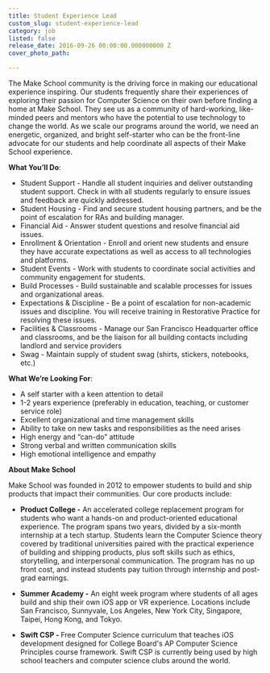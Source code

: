 ```yaml
---
title: Student Experience Lead
custom_slug: student-experience-lead
category: job
listed: false
release_date: 2016-09-26 00:00:00.000000000 Z
cover_photo_path: 

---
```

The Make School community is the driving force in making our educational experience inspiring. Our students frequently share their experiences of exploring their passion for Computer Science on their own before finding a home at Make School. They see us as a community of hard-working, like-minded peers and mentors who have the potential to use technology to change the world.  As we scale our programs around the world, we need an energetic, organized, and bright self-starter who can be the front-line advocate for our students and help coordinate all aspects of their Make School experience. 


<b>What You’ll Do</b>:

- Student Support - Handle all student inquiries and deliver outstanding student support.  Check in with all students regularly to ensure issues and feedback are quickly addressed.
- Student Housing - Find and secure student housing partners, and be the point of escalation for RAs and building manager.
- Financial Aid - Answer student questions and resolve financial aid issues.
- Enrollment & Orientation - Enroll and orient new students and ensure they have accurate expectations as well as access to all technologies and platforms.
- Student Events - Work with students to coordinate social activities and community engagement for students.
- Build Processes - Build sustainable and scalable processes for issues and organizational areas.
- Expectations & Discipline - Be a point of escalation for non-academic issues and discipline. You will receive training in Restorative Practice for resolving these issues.
- Facilities & Classrooms - Manage our San Francisco Headquarter office and classrooms, and be the liaison for all building contacts including landlord and service providers 
- Swag - Maintain supply of student swag (shirts, stickers, notebooks, etc.) 


<b>What We’re Looking For</b>:

- A self starter with a keen attention to detail
- 1-2 years experience (preferably in education, teaching, or customer service role)
- Excellent organizational and time management skills
- Ability to take on new tasks and responsibilities as the need arises 
- High energy and “can-do” attitude 
- Strong verbal and written communication skills
- High emotional intelligence and empathy



<b>About Make School</b>

Make School was founded in 2012 to empower students to build and ship products that impact their communities. Our core products include:


-  <b>Product College -</b> An accelerated college replacement program for students who want a hands-on and product-oriented educational experience. The program spans two years, divided by a six-month internship at a tech startup. Students learn the Computer Science theory covered by traditional universities paired with the practical experience of building and shipping products, plus soft skills such as ethics, storytelling, and interpersonal communication. The program has no up front cost, and instead students pay tuition through internship and post-grad earnings.


-  <b>Summer Academy -</b> An eight week program where students of all ages build and ship their own iOS app or VR experience. Locations include San Francisco, Sunnyvale, Los Angeles, New York City, Singapore, Taipei, Hong Kong, and Tokyo. 


-  <b>Swift CSP - </b> Free Computer Science curriculum that teaches iOS development designed for College Board's AP Computer Science Principles course framework. Swift CSP is currently being used by high school teachers and computer science clubs around the world.
